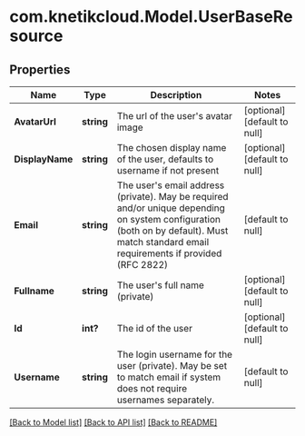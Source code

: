# com.knetikcloud.Model.UserBaseResource
## Properties

Name | Type | Description | Notes
------------ | ------------- | ------------- | -------------
**AvatarUrl** | **string** | The url of the user&#39;s avatar image | [optional] [default to null]
**DisplayName** | **string** | The chosen display name of the user, defaults to username if not present | [optional] [default to null]
**Email** | **string** | The user&#39;s email address (private). May be required and/or unique depending on system configuration (both on by default). Must match standard email requirements if provided (RFC 2822) | [default to null]
**Fullname** | **string** | The user&#39;s full name (private) | [optional] [default to null]
**Id** | **int?** | The id of the user | [optional] [default to null]
**Username** | **string** | The login username for the user (private). May be set to match email if system does not require usernames separately. | [default to null]

[[Back to Model list]](../README.md#documentation-for-models) [[Back to API list]](../README.md#documentation-for-api-endpoints) [[Back to README]](../README.md)

